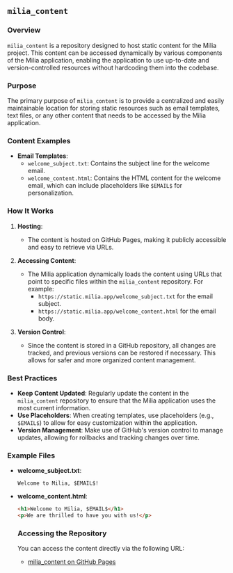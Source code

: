 ## `milia_content`

### Overview
`milia_content` is a repository designed to host static content for the Milia project. This content can be accessed dynamically by various components of the Milia application, enabling the application to use up-to-date and version-controlled resources without hardcoding them into the codebase.

### Purpose
The primary purpose of `milia_content` is to provide a centralized and easily maintainable location for storing static resources such as email templates, text files, or any other content that needs to be accessed by the Milia application.

### Content Examples
- **Email Templates**:
  - `welcome_subject.txt`: Contains the subject line for the welcome email.
  - `welcome_content.html`: Contains the HTML content for the welcome email, which can include placeholders like `$EMAIL$` for personalization.

### How It Works
1. **Hosting**:
   - The content is hosted on GitHub Pages, making it publicly accessible and easy to retrieve via URLs.
  
2. **Accessing Content**:
   - The Milia application dynamically loads the content using URLs that point to specific files within the `milia_content` repository. For example:
	 - `https://static.milia.app/welcome_subject.txt` for the email subject.
	 - `https://static.milia.app/welcome_content.html` for the email body.
  
3. **Version Control**:
   - Since the content is stored in a GitHub repository, all changes are tracked, and previous versions can be restored if necessary. This allows for safer and more organized content management.

### Best Practices
- **Keep Content Updated**: Regularly update the content in the `milia_content` repository to ensure that the Milia application uses the most current information.
- **Use Placeholders**: When creating templates, use placeholders (e.g., `$EMAIL$`) to allow for easy customization within the application.
- **Version Management**: Make use of GitHub's version control to manage updates, allowing for rollbacks and tracking changes over time.

### Example Files
- **welcome_subject.txt**:
  ```plaintext
  Welcome to Milia, $EMAIL$!
  ```
  
- **welcome_content.html**:
  ```html
  <h1>Welcome to Milia, $EMAIL$</h1>
  <p>We are thrilled to have you with us!</p>
  ```

  ### Accessing the Repository
  You can access the content directly via the following URL:
  - [milia_content on GitHub Pages](https://musicdatastudio.github.io/milia_content/)